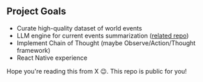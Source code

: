 ## Project Goals

- Curate high-quality dataset of world events
- LLM engine for current events summarization ([related repo](https://github.com/crmilsap/fine-tuning))
- Implement Chain of Thought (maybe Observe/Action/Thought framework)
- React Native experience

Hope you're reading this from X 😉. This repo is public for you!
